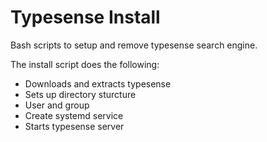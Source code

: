# Typesense Install

Bash scripts to setup and remove typesense search engine.

The install script does the following:
 * Downloads and extracts typesense
 * Sets up directory sturcture
 * User and group
 * Create systemd service
 * Starts typesense server

